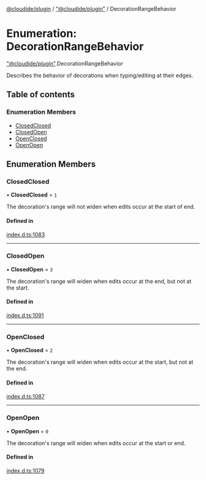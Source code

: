[@cloudide/plugin](../README.md) / ["@cloudide/plugin"](../modules/_cloudide_plugin_.md) / DecorationRangeBehavior

# Enumeration: DecorationRangeBehavior

["@cloudide/plugin"](../modules/_cloudide_plugin_.md).DecorationRangeBehavior

Describes the behavior of decorations when typing/editing at their edges.

## Table of contents

### Enumeration Members

- [ClosedClosed](cloudide_plugin_.DecorationRangeBehavior.md#closedclosed)
- [ClosedOpen](cloudide_plugin_.DecorationRangeBehavior.md#closedopen)
- [OpenClosed](cloudide_plugin_.DecorationRangeBehavior.md#openclosed)
- [OpenOpen](cloudide_plugin_.DecorationRangeBehavior.md#openopen)

## Enumeration Members

### ClosedClosed

• **ClosedClosed** = ``1``

The decoration's range will not widen when edits occur at the start of end.

#### Defined in

[index.d.ts:1083](https://github.com/shuyaqian/cloudide-plugin-api/blob/26b31b9/index.d.ts#L1083)

___

### ClosedOpen

• **ClosedOpen** = ``3``

The decoration's range will widen when edits occur at the end, but not at the start.

#### Defined in

[index.d.ts:1091](https://github.com/shuyaqian/cloudide-plugin-api/blob/26b31b9/index.d.ts#L1091)

___

### OpenClosed

• **OpenClosed** = ``2``

The decoration's range will widen when edits occur at the start, but not at the end.

#### Defined in

[index.d.ts:1087](https://github.com/shuyaqian/cloudide-plugin-api/blob/26b31b9/index.d.ts#L1087)

___

### OpenOpen

• **OpenOpen** = ``0``

The decoration's range will widen when edits occur at the start or end.

#### Defined in

[index.d.ts:1079](https://github.com/shuyaqian/cloudide-plugin-api/blob/26b31b9/index.d.ts#L1079)
